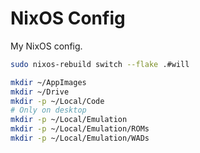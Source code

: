 # NixOS Config

My NixOS config.

```bash
sudo nixos-rebuild switch --flake .#will
```

```bash
mkdir ~/AppImages
mkdir ~/Drive
mkdir -p ~/Local/Code
# Only on desktop
mkdir -p ~/Local/Emulation
mkdir -p ~/Local/Emulation/ROMs
mkdir -p ~/Local/Emulation/WADs
```

